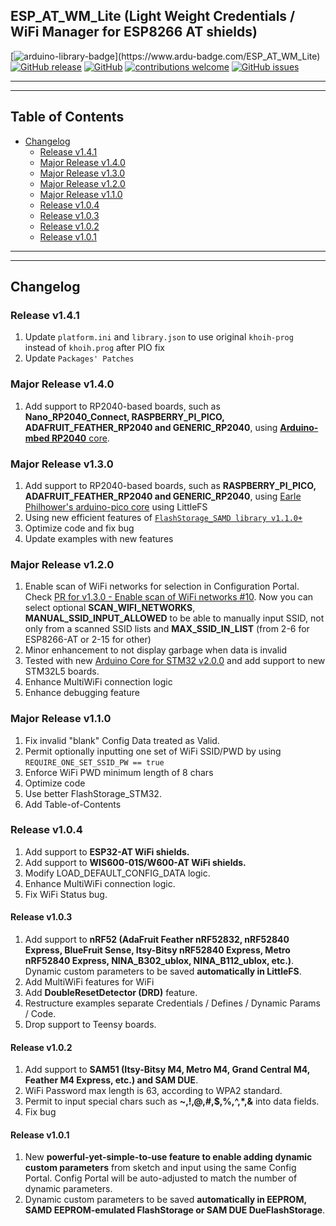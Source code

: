 ## ESP_AT_WM_Lite (Light Weight Credentials / WiFi Manager for ESP8266 AT shields)

[![arduino-library-badge](https://www.ardu-badge.com/badge/ESP_AT_WM_Lite.svg?)](https://www.ardu-badge.com/ESP_AT_WM_Lite)
[![GitHub release](https://img.shields.io/github/release/khoih-prog/ESP_AT_WM_Lite.svg)](https://github.com/khoih-prog/ESP_AT_WM_Lite/releases)
[![GitHub](https://img.shields.io/github/license/mashape/apistatus.svg)](https://github.com/khoih-prog/ESP_AT_WM_Lite/blob/master/LICENSE)
[![contributions welcome](https://img.shields.io/badge/contributions-welcome-brightgreen.svg?style=flat)](#Contributing)
[![GitHub issues](https://img.shields.io/github/issues/khoih-prog/ESP_AT_WM_Lite.svg)](http://github.com/khoih-prog/ESP_AT_WM_Lite/issues)

---
---

## Table of Contents

* [Changelog](#changelog)
  * [Release v1.4.1](#release-v141)
  * [Major Release v1.4.0](#major-release-v140)
  * [Major Release v1.3.0](#major-release-v130)
  * [Major Release v1.2.0](#major-release-v120)
  * [Major Release v1.1.0](#major-release-v110)
  * [Release v1.0.4](#release-v104)
  * [Release v1.0.3](#release-v103)
  * [Release v1.0.2](#release-v102)
  * [Release v1.0.1](#release-v101)
 
---
---

## Changelog

### Release v1.4.1

1. Update `platform.ini` and `library.json` to use original `khoih-prog` instead of `khoih.prog` after PIO fix
2. Update `Packages' Patches`

### Major Release v1.4.0

1. Add support to RP2040-based boards, such as **Nano_RP2040_Connect, RASPBERRY_PI_PICO, ADAFRUIT_FEATHER_RP2040 and GENERIC_RP2040**, using [**Arduino-mbed RP2040** core](https://github.com/arduino/ArduinoCore-mbed).

### Major Release v1.3.0

1. Add support to RP2040-based boards, such as **RASPBERRY_PI_PICO, ADAFRUIT_FEATHER_RP2040 and GENERIC_RP2040**, using [Earle Philhower's arduino-pico core](https://github.com/earlephilhower/arduino-pico) using LittleFS
2. Using new efficient features of [`FlashStorage_SAMD library v1.1.0+`](https://github.com/khoih-prog/FlashStorage_SAMD)
3. Optimize code and fix bug
4. Update examples with new features

### Major Release v1.2.0

1. Enable scan of WiFi networks for selection in Configuration Portal. Check [PR for v1.3.0 - Enable scan of WiFi networks #10](https://github.com/khoih-prog/WiFiManager_NINA_Lite/pull/10). Now you can select optional **SCAN_WIFI_NETWORKS**, **MANUAL_SSID_INPUT_ALLOWED** to be able to manually input SSID, not only from a scanned SSID lists and **MAX_SSID_IN_LIST** (from 2-6 for ESP8266-AT or 2-15 for other)
2. Minor enhancement to not display garbage when data is invalid
3. Tested with new [Arduino Core for STM32 v2.0.0](https://github.com/stm32duino/Arduino_Core_STM32) and add support to new STM32L5 boards.
4. Enhance MultiWiFi connection logic
5. Enhance debugging feature

### Major Release v1.1.0

1. Fix invalid "blank" Config Data treated as Valid. 
2. Permit optionally inputting one set of WiFi SSID/PWD by using `REQUIRE_ONE_SET_SSID_PW == true`
3. Enforce WiFi PWD minimum length of 8 chars
4. Optimize code
5. Use better FlashStorage_STM32. 
6. Add Table-of-Contents

### Release v1.0.4

1. Add support to **ESP32-AT WiFi shields.**
2. Add support to **WIS600-01S/W600-AT WiFi shields.**
3. Modify LOAD_DEFAULT_CONFIG_DATA logic.
4. Enhance MultiWiFi connection logic. 
5. Fix WiFi Status bug.

#### Release v1.0.3

1. Add support to **nRF52 (AdaFruit Feather nRF52832, nRF52840 Express, BlueFruit Sense, Itsy-Bitsy nRF52840 Express, Metro nRF52840 Express, NINA_B302_ublox, NINA_B112_ublox, etc.)**. Dynamic custom parameters to be saved **automatically in LittleFS**.
2. Add MultiWiFi features for WiFi
3. Add **DoubleResetDetector (DRD)** feature.
4. Restructure examples separate Credentials / Defines / Dynamic Params / Code.
5. Drop support to Teensy boards.

#### Release v1.0.2

1. Add support to **SAM51 (Itsy-Bitsy M4, Metro M4, Grand Central M4, Feather M4 Express, etc.) and SAM DUE**.
2. WiFi Password max length is 63, according to WPA2 standard.
3. Permit to input special chars such as **~,!,@,#,$,%,^,*,&** into data fields.
4. Fix bug

#### Release v1.0.1

1. New **powerful-yet-simple-to-use feature to enable adding dynamic custom parameters** from sketch and input using the same Config Portal. Config Portal will be auto-adjusted to match the number of dynamic parameters.
2. Dynamic custom parameters to be saved **automatically in EEPROM, SAMD EEPROM-emulated FlashStorage or SAM DUE DueFlashStorage**.



